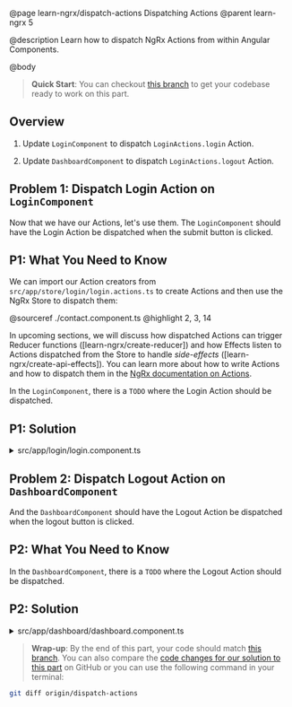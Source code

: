 @page learn-ngrx/dispatch-actions Dispatching Actions
@parent learn-ngrx 5

@description Learn how to dispatch NgRx Actions from within Angular Components.

@body

> **Quick Start**: You can checkout [this branch](https://github.com/bitovi/angular-ngrx-chat/tree/create-actions) to get your codebase ready to work on this part.


## Overview

1. Update `LoginComponent` to dispatch `LoginActions.login` Action.

2. Update `DashboardComponent` to dispatch `LoginActions.logout` Action.


## Problem 1: Dispatch Login Action on `LoginComponent`

Now that we have our Actions, let's use them. The `LoginComponent` should have the Login Action be dispatched when the submit button is clicked.


## P1: What You Need to Know

We can import our Action creators from `src/app/store/login/login.actions.ts` to create Actions and then use the NgRx Store to dispatch them:

@sourceref ./contact.component.ts
@highlight 2, 3, 14

In upcoming sections, we will discuss how dispatched Actions can trigger Reducer functions ([learn-ngrx/create-reducer]) and how Effects listen to Actions dispatched from the Store to handle _side-effects_ ([learn-ngrx/create-api-effects]). You can learn more about how to write Actions and how to dispatch them in the [NgRx documentation on Actions](https://ngrx.io/guide/store/actions#writing-actions).

In the `LoginComponent`, there is a `TODO` where the Login Action should be dispatched.


## P1: Solution

<details>
<summary>src/app/login/login.component.ts</summary>

@diff ../4-create-actions/login.component.ts ./login.component.ts only

</details>


## Problem 2: Dispatch Logout Action on `DashboardComponent`

And the `DashboardComponent` should have the Logout Action be dispatched when the logout button is clicked.


## P2: What You Need to Know

In the `DashboardComponent`, there is a `TODO` where the Logout Action should be dispatched.


## P2: Solution

<details>
<summary>src/app/dashboard/dashboard.component.ts</summary>

@diff ../4-create-actions/dashboard.component.ts ./dashboard.component.ts only

</details>


> **Wrap-up**: By the end of this part, your code should match [this branch](https://github.com/bitovi/angular-ngrx-chat/tree/dispatch-actions). You can also compare the [code changes for our solution to this part](https://github.com/bitovi/angular-ngrx-chat/compare/create-actions...dispatch-actions) on GitHub or you can use the following command in your terminal:

```bash
git diff origin/dispatch-actions
```
